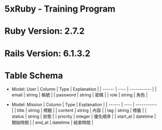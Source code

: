 # 5xRuby - Training Program

# Ruby Version: 2.7.2

# Rails Version: 6.1.3.2

# Table Schema

- Model: User
| Column | Type | Explanation |
| ------ | ---- | ----------- |
| email | string | 帳號 |
| password | string | 密碼 |
| role | string | 角色 |

- Model: Mission
| Column | Type | Explanation |
| ------ | ---- | ----------- |
| title | string | 標題 |
| content | string | 內容 |
| tag | string | 標籤 |
| status | string | 狀態 |
| priority | integer | 優先順序 |
| start_at | datetime | 開始時間 |
| end_at | datetime | 結束時間 |


